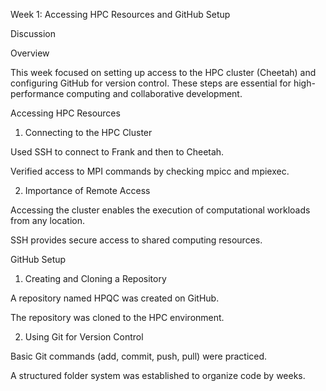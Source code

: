 Week 1: Accessing HPC Resources and GitHub Setup

Discussion

Overview

This week focused on setting up access to the HPC cluster (Cheetah) and configuring GitHub for version control. These steps are essential for high-performance computing and collaborative development.

Accessing HPC Resources

1. Connecting to the HPC Cluster

Used SSH to connect to Frank and then to Cheetah.

Verified access to MPI commands by checking mpicc and mpiexec.

2. Importance of Remote Access

Accessing the cluster enables the execution of computational workloads from any location.

SSH provides secure access to shared computing resources.

GitHub Setup

1. Creating and Cloning a Repository

A repository named HPQC was created on GitHub.

The repository was cloned to the HPC environment.

2. Using Git for Version Control

Basic Git commands (add, commit, push, pull) were practiced.

A structured folder system was established to organize code by weeks.

